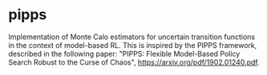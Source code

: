 # pipps
Implementation of Monte Calo estimators for uncertain transition functions in the context of model-based RL. This is inspired by the PIPPS framework, described in the following paper: "PIPPS: Flexible Model-Based Policy Search Robust to the Curse of Chaos", https://arxiv.org/pdf/1902.01240.pdf.
